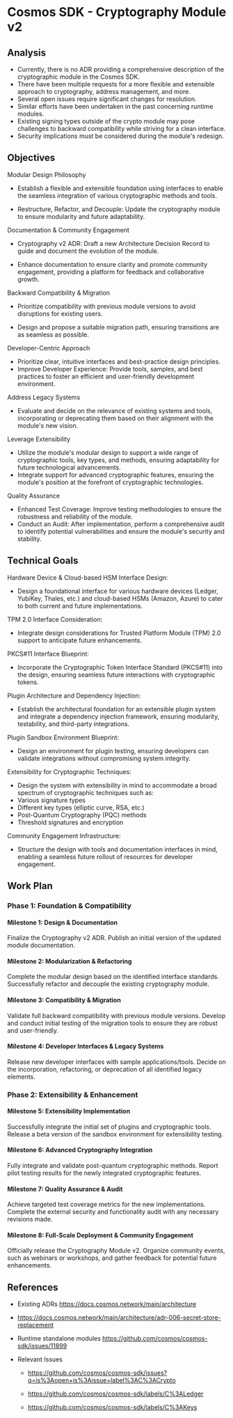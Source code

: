 # Cosmos SDK - Cryptography Module v2

## Analysis

* Currently, there is no ADR providing a comprehensive description of the cryptographic module in the Cosmos SDK.
* There have been multiple requests for a more flexible and extensible approach to cryptography, address management, and more.
* Several open issues require significant changes for resolution.
* Similar efforts have been undertaken in the past concerning runtime modules.
* Existing signing types outside of the crypto module may pose challenges to backward compatibility while striving for a clean interface.
* Security implications must be considered during the module's redesign.

## Objectives

Modular Design Philosophy

* Establish a flexible and extensible foundation using interfaces to enable the seamless integration of various cryptographic methods and tools.

* Restructure, Refactor, and Decouple: Update the cryptography module to ensure modularity and future adaptability.

Documentation & Community Engagement

* Cryptography v2 ADR: Draft a new Architecture Decision Record to guide and document the evolution of the module.

* Enhance documentation to ensure clarity and promote community engagement, providing a platform for feedback and collaborative growth.

Backward Compatibility & Migration

* Prioritize compatibility with previous module versions to avoid disruptions for existing users.

* Design and propose a suitable migration path, ensuring transitions are as seamless as possible.

Developer-Centric Approach

* Prioritize clear, intuitive interfaces and best-practice design principles.
* Improve Developer Experience: Provide tools, samples, and best practices to foster an efficient and user-friendly development environment.

Address Legacy Systems

* Evaluate and decide on the relevance of existing systems and tools, incorporating or deprecating them based on their alignment with the module's new vision.

Leverage Extensibility

* Utilize the module's modular design to support a wide range of cryptographic tools, key types, and methods, ensuring adaptability for future technological advancements.
* Integrate support for advanced cryptographic features, ensuring the module's position at the forefront of cryptographic technologies.

Quality Assurance

* Enhanced Test Coverage: Improve testing methodologies to ensure the robustness and reliability of the module.
* Conduct an Audit: After implementation, perform a comprehensive audit to identify potential vulnerabilities and ensure the module's security and stability.

## Technical Goals

Hardware Device & Cloud-based HSM Interface Design:

* Design a foundational interface for various hardware devices (Ledger, YubiKey, Thales, etc.) and cloud-based HSMs (Amazon, Azure) to cater to both current and future implementations.

TPM 2.0 Interface Consideration:

* Integrate design considerations for Trusted Platform Module (TPM) 2.0 support to anticipate future enhancements.

PKCS#11 Interface Blueprint:

* Incorporate the Cryptographic Token Interface Standard (PKCS#11) into the design, ensuring seamless future interactions with cryptographic tokens.

Plugin Architecture and Dependency Injection:

* Establish the architectural foundation for an extensible plugin system and integrate a dependency injection framework, ensuring modularity, testability, and third-party integrations.

Plugin Sandbox Environment Blueprint:

* Design an environment for plugin testing, ensuring developers can validate integrations without compromising system integrity.

Extensibility for Cryptographic Techniques:

* Design the system with extensibility in mind to accommodate a broad spectrum of cryptographic techniques such as:
* Various signature types
* Different key types (elliptic curve, RSA, etc.)
* Post-Quantum Cryptography (PQC) methods
* Threshold signatures and encryption

Community Engagement Infrastructure:

* Structure the design with tools and documentation interfaces in mind, enabling a seamless future rollout of resources for developer engagement.

## Work Plan

### Phase 1: Foundation & Compatibility

#### Milestone 1: Design & Documentation

Finalize the Cryptography v2 ADR.
Publish an initial version of the updated module documentation.

#### Milestone 2: Modularization & Refactoring

Complete the modular design based on the identified interface standards.
Successfully refactor and decouple the existing cryptography module.

#### Milestone 3: Compatibility & Migration

Validate full backward compatibility with previous module versions.
Develop and conduct initial testing of the migration tools to ensure they are robust and user-friendly.

#### Milestone 4: Developer Interfaces & Legacy Systems

Release new developer interfaces with sample applications/tools.
Decide on the incorporation, refactoring, or deprecation of all identified legacy elements.

### Phase 2: Extensibility & Enhancement

#### Milestone 5: Extensibility Implementation

Successfully integrate the initial set of plugins and cryptographic tools.
Release a beta version of the sandbox environment for extensibility testing.

#### Milestone 6: Advanced Cryptography Integration

Fully integrate and validate post-quantum cryptographic methods.
Report pilot testing results for the newly integrated cryptographic features.

#### Milestone 7: Quality Assurance & Audit

Achieve targeted test coverage metrics for the new implementations.
Complete the external security and functionality audit with any necessary revisions made.

#### Milestone 8: Full-Scale Deployment & Community Engagement

Officially release the Cryptography Module v2.
Organize community events, such as webinars or workshops, and gather feedback for potential future enhancements.

## References

* Existing ADRs https://docs.cosmos.network/main/architecture

* https://docs.cosmos.network/main/architecture/adr-006-secret-store-replacement

* Runtime standalone modules https://github.com/cosmos/cosmos-sdk/issues/11899

* Relevant Issues ​


    * https://github.com/cosmos/cosmos-sdk/issues?q=is%3Aopen+is%3Aissue+label%3AC%3ACrypto

    * https://github.com/cosmos/cosmos-sdk/labels/C%3ALedger

    * https://github.com/cosmos/cosmos-sdk/labels/C%3AKeys

